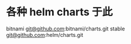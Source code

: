 # 各种 helm charts 于此

bitnami git@github.com:bitnami/charts.git
stable git@github.com:helm/charts.git